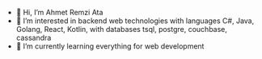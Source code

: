 - 👋 Hi, I’m Ahmet Remzi Ata
- 👀 I’m interested in backend web technologies with languages C#, Java, Golang, React, Kotlin, with databases tsql, postgre, couchbase, cassandra
- 🌱 I’m currently learning everything for web development

<!---
ahmetremziata/ahmetremziata is a ✨ special ✨ repository because its `README.md` (this file) appears on your GitHub profile.
You can click the Preview link to take a look at your changes.
--->
